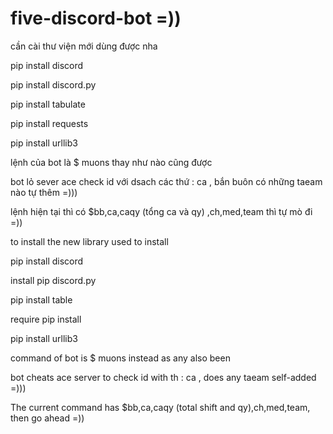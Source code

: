 # five-discord-bot =))
cần cài thư viện mới dùng được nha 

pip install discord

pip install discord.py

pip install tabulate

pip install requests

pip install urllib3

lệnh của bot là $ muons thay như nào cũng được 

bot lỏ sever ace check id với dsach các thứ : ca , bắn buôn có những taeam nào tự thêm =)))

lệnh hiện tại thì có $bb,ca,caqy (tổng ca và qy) ,ch,med,team thì tự mò đi =))

to install the new library used to install

pip install discord

install pip discord.py

pip install table

require pip install

pip install urllib3

command of bot is $ muons instead as any also been

bot cheats ace server to check id with th : ca , does any taeam self-added =)))

The current command has $bb,ca,caqy (total shift and qy),ch,med,team, then go ahead =))
